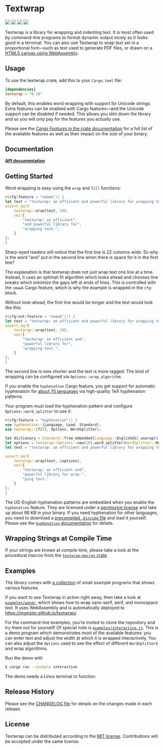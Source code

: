 # Textwrap

[![](https://github.com/mgeisler/textwrap/workflows/build/badge.svg)][build-status]
[![](https://codecov.io/gh/mgeisler/textwrap/branch/master/graph/badge.svg)][codecov]
[![](https://img.shields.io/crates/v/textwrap.svg)][crates-io]
[![](https://docs.rs/textwrap/badge.svg)][api-docs]

Textwrap is a library for wrapping and indenting text. It is most
often used by command-line programs to format dynamic output nicely so
it looks good in a terminal. You can also use Textwrap to wrap text
set in a proportional font—such as text used to generate PDF files, or
drawn on a [HTML5 canvas using WebAssembly][wasm-demo].

## Usage

To use the textwrap crate, add this to your `Cargo.toml` file:
```toml
[dependencies]
textwrap = "0.16"
```

By default, this enables word wrapping with support for Unicode
strings. Extra features can be enabled with Cargo features—and the
Unicode support can be disabled if needed. This allows you slim down
the library and so you will only pay for the features you actually
use.

Please see the [_Cargo Features_ in the crate
documentation](https://docs.rs/textwrap/#cargo-features) for a full
list of the available features as well as their impact on the size of
your binary.

## Documentation

**[API documentation][api-docs]**

## Getting Started

Word wrapping is easy using the `wrap` and `fill` functions:

```rust
#[cfg(feature = "smawk")] {
let text = "textwrap: an efficient and powerful library for wrapping text.";
assert_eq!(
    textwrap::wrap(text, 28),
    vec![
        "textwrap: an efficient",
        "and powerful library for",
        "wrapping text.",
    ]
);
}
```

Sharp-eyed readers will notice that the first line is 22 columns wide.
So why is the word “and” put in the second line when there is space
for it in the first line?

The explanation is that textwrap does not just wrap text one line at a
time. Instead, it uses an optimal-fit algorithm which looks ahead and
chooses line breaks which minimize the gaps left at ends of lines.
This is controlled with the `smawk` Cargo feature, which is why the
example is wrapped in the `cfg`-block.

Without look-ahead, the first line would be longer and the text would
look like this:

```rust
#[cfg(not(feature = "smawk"))] {
let text = "textwrap: an efficient and powerful library for wrapping text.";
assert_eq!(
    textwrap::wrap(text, 28),
    vec![
        "textwrap: an efficient and",
        "powerful library for",
        "wrapping text.",
    ]
);
}
```

The second line is now shorter and the text is more ragged. The kind
of wrapping can be configured via `Options::wrap_algorithm`.

If you enable the `hyphenation` Cargo feature, you get support for
automatic hyphenation for [about 70 languages][patterns] via
high-quality TeX hyphenation patterns.

Your program must load the hyphenation pattern and configure
`Options::word_splitter` to use it:

```rust
#[cfg(feature = "hyphenation")] {
use hyphenation::{Language, Load, Standard};
use textwrap::{fill, Options, WordSplitter};

let dictionary = Standard::from_embedded(Language::EnglishUS).unwrap();
let options = textwrap::Options::new(28).word_splitter(WordSplitter::Hyphenation(dictionary));
let text = "textwrap: an efficient and powerful library for wrapping text.";

assert_eq!(
    textwrap::wrap(text, &options),
    vec![
        "textwrap: an efficient and",
        "powerful library for wrap-",
        "ping text."
    ]
);
}
```

The US-English hyphenation patterns are embedded when you enable the
`hyphenation` feature. They are licensed under a [permissive
license][en-us license] and take up about 88 KB in your binary. If you
need hyphenation for other languages, you need to download a
[precompiled `.bincode` file][bincode] and load it yourself. Please
see the [`hyphenation` documentation] for details.

## Wrapping Strings at Compile Time

If your strings are known at compile time, please take a look at the
procedural macros from the [`textwrap-macros` crate].

## Examples

The library comes with [a
collection](https://github.com/mgeisler/textwrap/tree/master/examples)
of small example programs that shows various features.

If you want to see Textwrap in action right away, then take a look at
[`examples/wasm/`], which shows how to wrap sans-serif, serif, and
monospace text. It uses WebAssembly and is automatically deployed to
https://mgeisler.github.io/textwrap/.

For the command-line examples, you’re invited to clone the repository
and try them out for yourself! Of special note is
[`examples/interactive.rs`]. This is a demo program which demonstrates
most of the available features: you can enter text and adjust the
width at which it is wrapped interactively. You can also adjust the
`Options` used to see the effect of different `WordSplitter`s and wrap
algorithms.

Run the demo with

```sh
$ cargo run --example interactive
```

The demo needs a Linux terminal to function.

## Release History

Please see the [CHANGELOG file] for details on the changes made in
each release.

## License

Textwrap can be distributed according to the [MIT license][mit].
Contributions will be accepted under the same license.

[crates-io]: https://crates.io/crates/textwrap
[build-status]: https://github.com/mgeisler/textwrap/actions?query=workflow%3Abuild+branch%3Amaster
[codecov]: https://codecov.io/gh/mgeisler/textwrap
[wasm-demo]: https://mgeisler.github.io/textwrap/
[`textwrap-macros` crate]: https://crates.io/crates/textwrap-macros
[`hyphenation` example]: https://github.com/mgeisler/textwrap/blob/master/examples/hyphenation.rs
[`termwidth` example]: https://github.com/mgeisler/textwrap/blob/master/examples/termwidth.rs
[patterns]: https://github.com/tapeinosyne/hyphenation/tree/master/patterns
[en-us license]: https://github.com/hyphenation/tex-hyphen/blob/master/hyph-utf8/tex/generic/hyph-utf8/patterns/tex/hyph-en-us.tex
[bincode]: https://github.com/tapeinosyne/hyphenation/tree/master/dictionaries
[`hyphenation` documentation]: http://docs.rs/hyphenation
[`examples/wasm/`]: https://github.com/mgeisler/textwrap/tree/master/examples/wasm
[`examples/interactive.rs`]: https://github.com/mgeisler/textwrap/tree/master/examples/interactive.rs
[api-docs]: https://docs.rs/textwrap/
[CHANGELOG file]: https://github.com/mgeisler/textwrap/blob/master/CHANGELOG.md
[mit]: LICENSE
